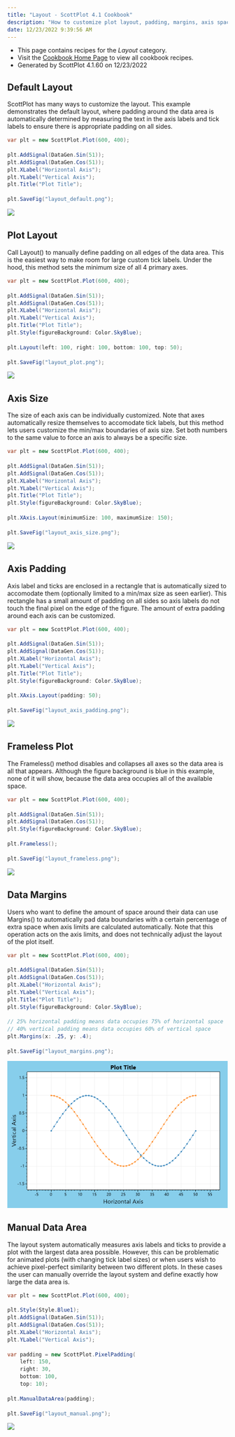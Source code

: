 ```yaml
---
title: "Layout - ScottPlot 4.1 Cookbook"
description: "How to customize plot layout, padding, margins, axis spacing, etc."
date: 12/23/2022 9:39:56 AM
---
```


* This page contains recipes for the _Layout_ category.
* Visit the [Cookbook Home Page](../../) to view all cookbook recipes.
* Generated by ScottPlot 4.1.60 on 12/23/2022
## Default Layout

ScottPlot has many ways to customize the layout. This example demonstrates the default layout, where padding around the data area is automatically determined by measuring the text in the axis labels and tick labels to ensure there is appropriate padding on all sides.

```cs
var plt = new ScottPlot.Plot(600, 400);

plt.AddSignal(DataGen.Sin(51));
plt.AddSignal(DataGen.Cos(51));
plt.XLabel("Horizontal Axis");
plt.YLabel("Vertical Axis");
plt.Title("Plot Title");

plt.SaveFig("layout_default.png");
```

<img src='../../images/layout_default.png' class='d-block mx-auto my-5' />


## Plot Layout

Call Layout() to manually define padding on all edges of the data area. This is the easiest way to make room for large custom tick labels. Under the hood, this method sets the minimum size of all 4 primary axes.

```cs
var plt = new ScottPlot.Plot(600, 400);

plt.AddSignal(DataGen.Sin(51));
plt.AddSignal(DataGen.Cos(51));
plt.XLabel("Horizontal Axis");
plt.YLabel("Vertical Axis");
plt.Title("Plot Title");
plt.Style(figureBackground: Color.SkyBlue);

plt.Layout(left: 100, right: 100, bottom: 100, top: 50);

plt.SaveFig("layout_plot.png");
```

<img src='../../images/layout_plot.png' class='d-block mx-auto my-5' />


## Axis Size

The size of each axis can be individually customized. Note that axes automatically resize themselves to accomodate tick labels, but this method lets users customize the min/max boundaries of axis size. Set both numbers to the same value to force an axis to always be a specific size.

```cs
var plt = new ScottPlot.Plot(600, 400);

plt.AddSignal(DataGen.Sin(51));
plt.AddSignal(DataGen.Cos(51));
plt.XLabel("Horizontal Axis");
plt.YLabel("Vertical Axis");
plt.Title("Plot Title");
plt.Style(figureBackground: Color.SkyBlue);

plt.XAxis.Layout(minimumSize: 100, maximumSize: 150);

plt.SaveFig("layout_axis_size.png");
```

<img src='../../images/layout_axis_size.png' class='d-block mx-auto my-5' />


## Axis Padding

Axis label and ticks are enclosed in a rectangle that is automatically sized to accomodate them (optionally limited to a min/max size as seen earlier). This rectangle has a small amount of padding on all sides so axis labels do not touch the final pixel on the edge of the figure. The amount of extra padding around each axis can be customized.

```cs
var plt = new ScottPlot.Plot(600, 400);

plt.AddSignal(DataGen.Sin(51));
plt.AddSignal(DataGen.Cos(51));
plt.XLabel("Horizontal Axis");
plt.YLabel("Vertical Axis");
plt.Title("Plot Title");
plt.Style(figureBackground: Color.SkyBlue);

plt.XAxis.Layout(padding: 50);

plt.SaveFig("layout_axis_padding.png");
```

<img src='../../images/layout_axis_padding.png' class='d-block mx-auto my-5' />


## Frameless Plot

The Frameless() method disables and collapses all axes so the data area is all that appears. Although the figure background is blue in this example, none of it will show, because the data area occupies all of the available space.

```cs
var plt = new ScottPlot.Plot(600, 400);

plt.AddSignal(DataGen.Sin(51));
plt.AddSignal(DataGen.Cos(51));
plt.Style(figureBackground: Color.SkyBlue);

plt.Frameless();

plt.SaveFig("layout_frameless.png");
```

<img src='../../images/layout_frameless.png' class='d-block mx-auto my-5' />


## Data Margins

Users who want to define the amount of space around their data can use Margins() to automatically pad data boundaries with a certain percentage of extra space when axis limits are calculated automatically. Note that this operation acts on the axis limits, and does not technically adjust the layout of the plot itself.

```cs
var plt = new ScottPlot.Plot(600, 400);

plt.AddSignal(DataGen.Sin(51));
plt.AddSignal(DataGen.Cos(51));
plt.XLabel("Horizontal Axis");
plt.YLabel("Vertical Axis");
plt.Title("Plot Title");
plt.Style(figureBackground: Color.SkyBlue);

// 25% horizontal padding means data occupies 75% of horizontal space
// 40% vertical padding means data occupies 60% of vertical space
plt.Margins(x: .25, y: .4);

plt.SaveFig("layout_margins.png");
```

<img src='../../images/layout_margins.png' class='d-block mx-auto my-5' />


## Manual Data Area

The layout system automatically measures axis labels and ticks to provide a plot with the largest data area possible. However, this can be problematic for animated plots (with changing tick label sizes) or when users wish to achieve pixel-perfect similarity between two different plots. In these cases the user can manually override the layout system and define exactly how large the data area is.

```cs
var plt = new ScottPlot.Plot(600, 400);

plt.Style(Style.Blue1);
plt.AddSignal(DataGen.Sin(51));
plt.AddSignal(DataGen.Cos(51));
plt.XLabel("Horizontal Axis");
plt.YLabel("Vertical Axis");

var padding = new ScottPlot.PixelPadding(
    left: 150,
    right: 30,
    bottom: 100,
    top: 10);

plt.ManualDataArea(padding);

plt.SaveFig("layout_manual.png");
```

<img src='../../images/layout_manual.png' class='d-block mx-auto my-5' />



